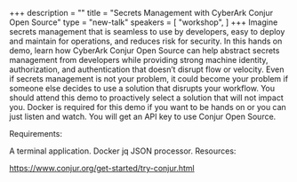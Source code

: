 +++
description = ""
title = "Secrets Management with CyberArk Conjur Open Source"
type = "new-talk"
speakers = [
        "workshop",
]
+++
Imagine secrets management that is seamless to use by developers, easy to deploy and maintain for operations, and reduces risk for security. In this hands on demo, learn how CyberArk Conjur Open Source can help abstract secrets management from developers while providing strong machine identity, authorization, and authentication that doesn’t disrupt flow or velocity. Even if secrets management is not your problem, it could become your problem if someone else decides to use a solution that disrupts your workflow. You should attend this demo to proactively select a solution that will not impact you. Docker is required for this demo if you want to be hands on or you can just listen and watch. You will get an API key to use Conjur Open Source.

Requirements:

A terminal application.
Docker
jq JSON processor.
Resources:

https://www.conjur.org/get-started/try-conjur.html